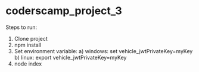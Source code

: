 # coderscamp_project_3

Steps to run:
1) Clone project
2) npm install
3) Set environment variable:
    a) windows: set vehicle_jwtPrivateKey=myKey
    b) linux: export vehicle_jwtPrivateKey=myKey
4) node index
